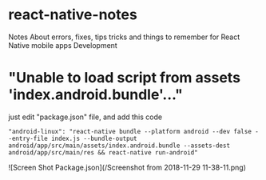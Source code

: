 # react-native-notes
Notes About errors, fixes, tips tricks and things to remember for React Native mobile apps Development

# "Unable to load script from assets 'index.android.bundle'..."
just edit "package.json" file, and add this code
```
"android-linux": "react-native bundle --platform android --dev false --entry-file index.js --bundle-output android/app/src/main/assets/index.android.bundle --assets-dest android/app/src/main/res && react-native run-android"
```
![Screen Shot Package.json](/Screenshot from 2018-11-29 11-38-11.png)
